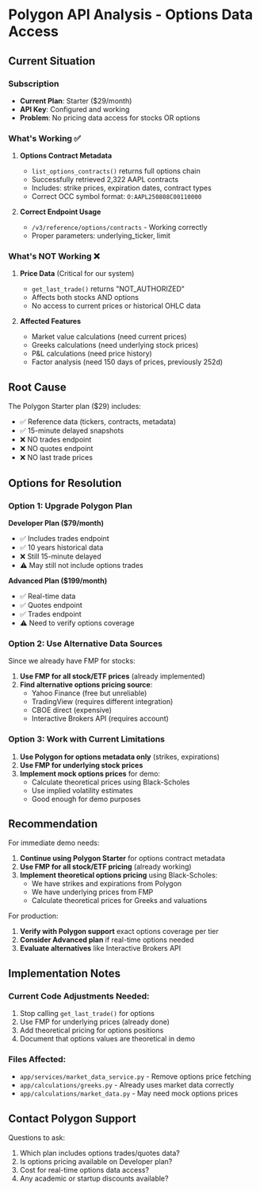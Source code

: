 # Polygon API Analysis - Options Data Access

## Current Situation

### Subscription
- **Current Plan**: Starter ($29/month)
- **API Key**: Configured and working
- **Problem**: No pricing data access for stocks OR options

### What's Working ✅
1. **Options Contract Metadata**
   - `list_options_contracts()` returns full options chain
   - Successfully retrieved 2,322 AAPL contracts
   - Includes: strike prices, expiration dates, contract types
   - Correct OCC symbol format: `O:AAPL250808C00110000`

2. **Correct Endpoint Usage**
   - `/v3/reference/options/contracts` - Working correctly
   - Proper parameters: underlying_ticker, limit

### What's NOT Working ❌
1. **Price Data** (Critical for our system)
   - `get_last_trade()` returns "NOT_AUTHORIZED" 
   - Affects both stocks AND options
   - No access to current prices or historical OHLC data

2. **Affected Features**
   - Market value calculations (need current prices)
   - Greeks calculations (need underlying stock prices)
   - P&L calculations (need price history)
   - Factor analysis (need 150 days of prices, previously 252d)

## Root Cause

The Polygon Starter plan ($29) includes:
- ✅ Reference data (tickers, contracts, metadata)
- ✅ 15-minute delayed snapshots
- ❌ NO trades endpoint
- ❌ NO quotes endpoint
- ❌ NO last trade prices

## Options for Resolution

### Option 1: Upgrade Polygon Plan
**Developer Plan ($79/month)**
- ✅ Includes trades endpoint
- ✅ 10 years historical data
- ❌ Still 15-minute delayed
- ⚠️ May still not include options trades

**Advanced Plan ($199/month)**
- ✅ Real-time data
- ✅ Quotes endpoint
- ✅ Trades endpoint
- ⚠️ Need to verify options coverage

### Option 2: Use Alternative Data Sources
Since we already have FMP for stocks:
1. **Use FMP for all stock/ETF prices** (already implemented)
2. **Find alternative options pricing source**:
   - Yahoo Finance (free but unreliable)
   - TradingView (requires different integration)
   - CBOE direct (expensive)
   - Interactive Brokers API (requires account)

### Option 3: Work with Current Limitations
1. **Use Polygon for options metadata only** (strikes, expirations)
2. **Use FMP for underlying stock prices**
3. **Implement mock options prices** for demo:
   - Calculate theoretical prices using Black-Scholes
   - Use implied volatility estimates
   - Good enough for demo purposes

## Recommendation

For immediate demo needs:
1. **Continue using Polygon Starter** for options contract metadata
2. **Use FMP for all stock/ETF pricing** (already working)
3. **Implement theoretical options pricing** using Black-Scholes:
   - We have strikes and expirations from Polygon
   - We have underlying prices from FMP
   - Calculate theoretical prices for Greeks and valuations

For production:
1. **Verify with Polygon support** exact options coverage per tier
2. **Consider Advanced plan** if real-time options needed
3. **Evaluate alternatives** like Interactive Brokers API

## Implementation Notes

### Current Code Adjustments Needed:
1. Stop calling `get_last_trade()` for options
2. Use FMP for underlying prices (already done)
3. Add theoretical pricing for options positions
4. Document that options values are theoretical in demo

### Files Affected:
- `app/services/market_data_service.py` - Remove options price fetching
- `app/calculations/greeks.py` - Already uses market data correctly
- `app/calculations/market_data.py` - May need mock options prices

## Contact Polygon Support

Questions to ask:
1. Which plan includes options trades/quotes data?
2. Is options pricing available on Developer plan?
3. Cost for real-time options data access?
4. Any academic or startup discounts available?